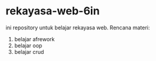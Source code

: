 # rekayasa-web-6in
ini repository untuk belajar rekayasa web. Rencana materi:
1) belajar afrework
2) belajar oop
3) belajar crud
